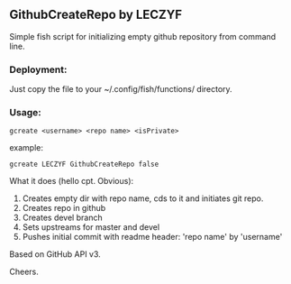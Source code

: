 ## GithubCreateRepo by LECZYF

Simple fish script for initializing empty github repository from command line. 

### Deployment:

Just copy the file to your ~/.config/fish/functions/ directory.

### Usage:

```
gcreate <username> <repo name> <isPrivate>
```
example:
```
gcreate LECZYF GithubCreateRepo false
```

What it does (hello cpt. Obvious):
1. Creates empty dir with repo name, cds to it and initiates git repo.
2. Creates repo in github
3. Creates devel branch
4. Sets upstreams for master and devel
5. Pushes initial commit with readme header: 'repo name' by 'username'

Based on GitHub API v3.

Cheers.